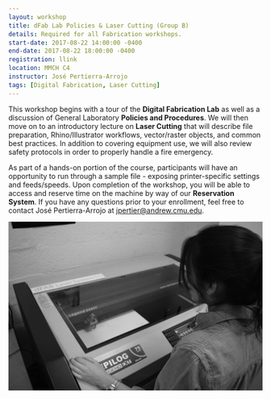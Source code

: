 ```yaml
---
layout: workshop
title: dFab Lab Policies & Laser Cutting (Group B)
details: Required for all Fabrication workshops.
start-date: 2017-08-22 14:00:00 -0400
end-date: 2017-08-22 18:00:00 -0400
registration: llink
location: MMCH C4
instructor: José Pertierra-Arrojo
tags: [Digital Fabrication, Laser Cutting]
---
```


This workshop begins with a tour of the **Digital Fabrication Lab** as well as a discussion of General Laboratory **Policies and Procedures**. We will then move on to an introductory lecture on **Laser Cutting** that will describe file preparation, Rhino/Illustrator workflows, vector/raster objects, and common best practices. In addition to covering equipment use, we will also review safety protocols in order to properly handle a fire emergency.

As part of a hands-on portion of the course, participants will have an opportunity to run through a sample file - exposing printer-specific settings and feeds/speeds. Upon completion of the workshop, you will be able to access and reserve time on the machine by way of our **Reservation System**. If you have any questions prior to your enrollment, feel free to contact José Pertierra-Arrojo at jpertier@andrew.cmu.edu.

![Laser Cutter](/img/workshops/policies-laser-cutting/laser.jpg)